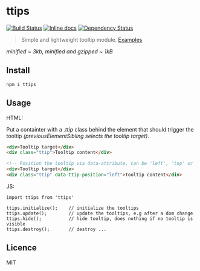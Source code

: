 # ttips

[![Build Status](https://travis-ci.org/stbaer/ttips.svg?branch=master)](https://travis-ci.org/stbaer/ttips)
[![Inline docs](http://inch-ci.org/github/stbaer/ttips.svg?branch=master)](http://inch-ci.org/github/stbaer/ttips)
[![Dependency Status](https://david-dm.org/stbaer/ttips.svg)](https://david-dm.org/stbaer/ttips)

> Simple and lightweight tooltip module. [Examples](http://stbaer.github.io/ttips)

*minified ~ 3kb, minified and gzipped ~ 1kB*

## Install

`npm i ttips`

## Usage

HTML:

Put a containter with a *.ttip* class behind the element that should trigger the tooltip *(previousElementSibling selects the tooltip target)*.
```html
<div>Tooltip target</div>
<div class="ttip">Tooltip content</div>

<!-- Position the tooltip via data-attribute, can be 'left', 'top' or 'right' and defaults to bottom -->
<div>Tooltip target</div>
<div class="ttip" data-ttip-position="left">Tooltip content</div>
```

JS:

```
import ttips from 'ttips'

ttips.initialize();    // initialize the tooltips
ttips.update();        // update the tooltips, e.g after a dom change
ttips.hide();          // hide tooltip, does nothing if no tooltip is visible
ttips.destroy();       // destroy ...
```


## Licence

MIT
